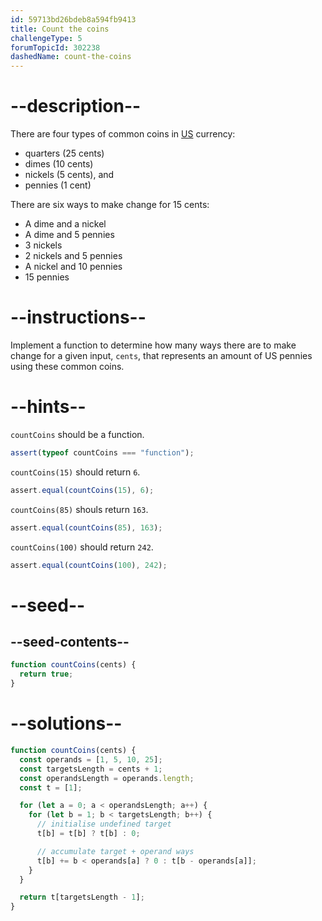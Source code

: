 ```yaml
---
id: 59713bd26bdeb8a594fb9413
title: Count the coins
challengeType: 5
forumTopicId: 302238
dashedName: count-the-coins
---
```


# --description--

There are four types of common coins in [US](https://en.wikipedia.org/wiki/United_States) currency:

<ul>
  <li>quarters (25 cents)</li>
  <li>dimes (10 cents)</li>
  <li>nickels (5 cents), and</li>
  <li>pennies (1 cent)</li>
</ul>

<p>There are six ways to make change for 15 cents:</p>

<ul>
  <li>A dime and a nickel</li>
  <li>A dime and 5 pennies</li>
  <li>3 nickels</li>
  <li>2 nickels and 5 pennies</li>
  <li>A nickel and 10 pennies</li>
  <li>15 pennies</li>
</ul>

# --instructions--

Implement a function to determine how many ways there are to make change for a given input, `cents`, that represents an amount of US pennies using these common coins.

# --hints--

`countCoins` should be a function.

```js
assert(typeof countCoins === "function");
```

`countCoins(15)` should return `6`.

```js
assert.equal(countCoins(15), 6);
```

`countCoins(85)` shouls return `163`.

```js
assert.equal(countCoins(85), 163);
```

`countCoins(100)` should return `242`.

```js
assert.equal(countCoins(100), 242);
```

# --seed--

## --seed-contents--

```js
function countCoins(cents) {
  return true;
}
```

# --solutions--

```js
function countCoins(cents) {
  const operands = [1, 5, 10, 25];
  const targetsLength = cents + 1;
  const operandsLength = operands.length;
  const t = [1];

  for (let a = 0; a < operandsLength; a++) {
    for (let b = 1; b < targetsLength; b++) {
      // initialise undefined target
      t[b] = t[b] ? t[b] : 0;

      // accumulate target + operand ways
      t[b] += b < operands[a] ? 0 : t[b - operands[a]];
    }
  }

  return t[targetsLength - 1];
}
```
